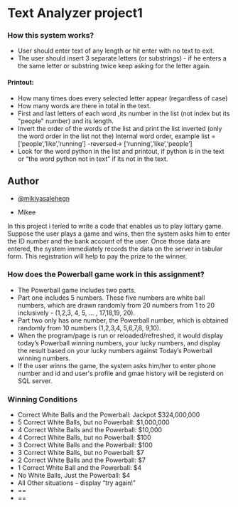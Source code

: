 
# Text Analyzer project1

### How this system works?
- User should enter text of any length or hit enter with no text to exit.
- The user should insert 3 separate letters (or substrings) - if he enters a the same letter or substring twice
    keep asking for the letter again.
#### Printout:
- How many times does every selected letter appear (regardless of case)
- How many words are there in total in the text.
- First and last letters of each word ,its number in the list (not index but its "people" number) and its
    length.
- Invert the order of the words of the list and print the list inverted (only the word order in the list not the)
    Internal word order, example list = [‘people’,’like’,’running’] -reversed→ [‘running’,’like’,‘people’]
- Look for the word python in the list and printout,  if python is in the text or “the word python not in text” if its not in the text.
## Author

- [@mikiyasalehegn](https://www.github.com/mikiyasalehegn)


- Mikee

In this project i teried to write a code that enables us to play lottary game. Suppose the user plays a game and wins, then the system asks him to enter the ID number and the bank account of the user. Once those data are entered, the system immediately records the data on the server in tabular form. This registration will help to pay the prize to the winner. 
###  How does the Powerball game work in this assignment?
- The Powerball game includes two parts.
- Part one includes 5 numbers. These five numbers are white ball numbers, which are drawn randomly
    from 20 numbers from 1 to 20 inclusively - (1,2,3, 4, 5, … , 17,18,19, 20).
- Part two only has one number, the Powerball number, which is obtained randomly
    from 10 numbers (1,2,3,4, 5,6,7,8, 9,10).
- When the program/page is run or reloaded/refreshed, it would display today’s Powerball winning numbers,
    your lucky numbers, and display the result based on your lucky numbers against Today’s Powerball winning numbers.
- If the user winns the game, the system asks him/her to enter phone number and id and user's profile and gmae history will be 
    registerd on SQL server.

### Winning Conditions
- Correct White Balls and the Powerball: Jackpot $324,000,000
- 5 Correct White Balls, but no Powerball: $1,000,000
- 4 Correct White Balls and the Powerball: $10,000
- 4 Correct White Balls, but no Powerball: $100
- 3 Correct White Balls and the Powerball: $100
- 3 Correct White Balls, but no Powerball: $7
- 2 Correct White Balls and the Powerball: $7
- 1 Correct White Ball and the Powerball: $4
- No White Balls, Just the Powerball: $4
- All Other situations – display “try again!”
- ==
- ==









